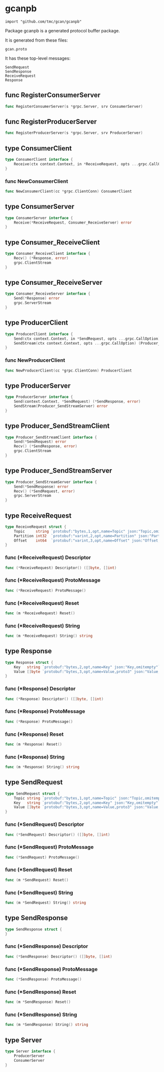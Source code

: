 
# gcanpb
    import "github.com/tmc/gcan/gcanpb"

Package gcanpb is a generated protocol buffer package.

It is generated from these files:


	gcan.proto

It has these top-level messages:


	SendRequest
	SendResponse
	ReceiveRequest
	Response






## func RegisterConsumerServer
``` go
func RegisterConsumerServer(s *grpc.Server, srv ConsumerServer)
```

## func RegisterProducerServer
``` go
func RegisterProducerServer(s *grpc.Server, srv ProducerServer)
```


## type ConsumerClient
``` go
type ConsumerClient interface {
    Receive(ctx context.Context, in *ReceiveRequest, opts ...grpc.CallOption) (Consumer_ReceiveClient, error)
}
```








### func NewConsumerClient
``` go
func NewConsumerClient(cc *grpc.ClientConn) ConsumerClient
```



## type ConsumerServer
``` go
type ConsumerServer interface {
    Receive(*ReceiveRequest, Consumer_ReceiveServer) error
}
```










## type Consumer_ReceiveClient
``` go
type Consumer_ReceiveClient interface {
    Recv() (*Response, error)
    grpc.ClientStream
}
```










## type Consumer_ReceiveServer
``` go
type Consumer_ReceiveServer interface {
    Send(*Response) error
    grpc.ServerStream
}
```










## type ProducerClient
``` go
type ProducerClient interface {
    Send(ctx context.Context, in *SendRequest, opts ...grpc.CallOption) (*SendResponse, error)
    SendStream(ctx context.Context, opts ...grpc.CallOption) (Producer_SendStreamClient, error)
}
```








### func NewProducerClient
``` go
func NewProducerClient(cc *grpc.ClientConn) ProducerClient
```



## type ProducerServer
``` go
type ProducerServer interface {
    Send(context.Context, *SendRequest) (*SendResponse, error)
    SendStream(Producer_SendStreamServer) error
}
```










## type Producer_SendStreamClient
``` go
type Producer_SendStreamClient interface {
    Send(*SendRequest) error
    Recv() (*SendResponse, error)
    grpc.ClientStream
}
```










## type Producer_SendStreamServer
``` go
type Producer_SendStreamServer interface {
    Send(*SendResponse) error
    Recv() (*SendRequest, error)
    grpc.ServerStream
}
```










## type ReceiveRequest
``` go
type ReceiveRequest struct {
    Topic     string `protobuf:"bytes,1,opt,name=Topic" json:"Topic,omitempty"`
    Partition int32  `protobuf:"varint,2,opt,name=Partition" json:"Partition,omitempty"`
    Offset    int64  `protobuf:"varint,3,opt,name=Offset" json:"Offset,omitempty"`
}
```










### func (\*ReceiveRequest) Descriptor
``` go
func (*ReceiveRequest) Descriptor() ([]byte, []int)
```


### func (\*ReceiveRequest) ProtoMessage
``` go
func (*ReceiveRequest) ProtoMessage()
```


### func (\*ReceiveRequest) Reset
``` go
func (m *ReceiveRequest) Reset()
```


### func (\*ReceiveRequest) String
``` go
func (m *ReceiveRequest) String() string
```


## type Response
``` go
type Response struct {
    Key   string `protobuf:"bytes,2,opt,name=Key" json:"Key,omitempty"`
    Value []byte `protobuf:"bytes,3,opt,name=Value,proto3" json:"Value,omitempty"`
}
```










### func (\*Response) Descriptor
``` go
func (*Response) Descriptor() ([]byte, []int)
```


### func (\*Response) ProtoMessage
``` go
func (*Response) ProtoMessage()
```


### func (\*Response) Reset
``` go
func (m *Response) Reset()
```


### func (\*Response) String
``` go
func (m *Response) String() string
```


## type SendRequest
``` go
type SendRequest struct {
    Topic string `protobuf:"bytes,1,opt,name=Topic" json:"Topic,omitempty"`
    Key   string `protobuf:"bytes,2,opt,name=Key" json:"Key,omitempty"`
    Value []byte `protobuf:"bytes,3,opt,name=Value,proto3" json:"Value,omitempty"`
}
```










### func (\*SendRequest) Descriptor
``` go
func (*SendRequest) Descriptor() ([]byte, []int)
```


### func (\*SendRequest) ProtoMessage
``` go
func (*SendRequest) ProtoMessage()
```


### func (\*SendRequest) Reset
``` go
func (m *SendRequest) Reset()
```


### func (\*SendRequest) String
``` go
func (m *SendRequest) String() string
```


## type SendResponse
``` go
type SendResponse struct {
}
```










### func (\*SendResponse) Descriptor
``` go
func (*SendResponse) Descriptor() ([]byte, []int)
```


### func (\*SendResponse) ProtoMessage
``` go
func (*SendResponse) ProtoMessage()
```


### func (\*SendResponse) Reset
``` go
func (m *SendResponse) Reset()
```


### func (\*SendResponse) String
``` go
func (m *SendResponse) String() string
```


## type Server
``` go
type Server interface {
    ProducerServer
    ConsumerServer
}
```













